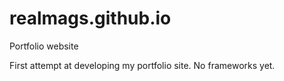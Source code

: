 # realmags.github.io
 Portfolio website
 
 First attempt at developing my portfolio site. No frameworks yet.
